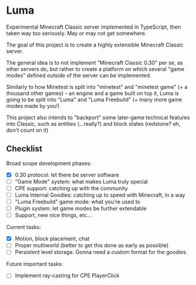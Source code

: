 # Luma
Experimental Minecraft Classic server implemented in TypeScript, then taken way too seriously. May or may not get somewhere.

The goal of this project is to create a highly extensible Minecraft Classic server.

The general idea is to not implement "Minecraft Classic 0.30" per se, as other servers do, but rather to create a platform on which several "game modes" defined outside of the server can be implemented. 

Similarly to how Minetest is split into "minetest" and "minetest game" (+ a thousand other games) - an engine and a game built on top it, Luma is going to be split into "Luma" and "Luma Freebuild" (+ many more game modes made by you!)

This project also intends to "backport" some later-game technical features into Classic, such as entities (...really?) and block states (redstone? eh, don't count on it)

## Checklist

Broad scope development phases:
- [x] 0.30 protocol: let there be server software
- [ ] "Game Mode" system: what makes Luma truly special
- [ ] CPE support: catching up with the community
- [ ] Luma Internal Goodies: catching up to speed with Minecraft, in a way
- [ ] "Luma Freebuild" game mode: what you're used to
- [ ] Plugin system: let game modes be further extendable
- [ ] Support, new nice things, etc...

Current tasks:
- [x] Motion, block placement, chat
- [ ] Proper multiworld (better to get this done as early as possible)
- [ ] Persistent level storage. Gonna need a custom format for the goodies.

Future important tasks:
- [ ] Implement ray-casting for CPE PlayerClick